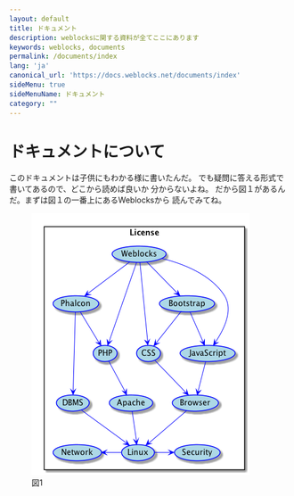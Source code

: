 ```yaml
---
layout: default
title: ドキュメント
description: weblocksに関する資料が全てここにあります
keywords: weblocks, documents
permalink: /documents/index
lang: 'ja'
canonical_url: 'https://docs.weblocks.net/documents/index'
sideMenu: true
sideMenuName: ドキュメント
category: ""
---
```

<div class="container-fluid">
  <div class="row">
    <div class="col">
      <h1>ドキュメントについて</h1>
    </div>
  </div>
  <div class="row">
    <div class="col-12 col-md-6">
      <p>
        このドキュメントは子供にもわかる様に書いたんだ。
        でも疑問に答える形式で書いてあるので、どこから読めば良いか
        分からないよね。
        だから図１があるんだ。まずは図１の一番上にあるWeblocksから
        読んでみてね。
      </p>
    </div>
    <div class="col-12 col-md-6">
      <figure class="figure">
        <img src="/assets/images/documents/weblocks_dependency.png" class="figure-img img-fluid rounded m-0" alt="Weblocks Dependency">
        <figcaption class="figure-caption text-right">図1</figcaption>
      </figure>
    </div>
  </div>
</div>

